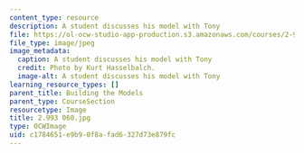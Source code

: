 ```yaml
---
content_type: resource
description: A student discusses his model with Tony
file: https://ol-ocw-studio-app-production.s3.amazonaws.com/courses/2-993-special-topics-in-mechanical-engineering-the-art-and-science-of-boat-design-january-iap-2007/c1784651e9b90f8afad6327d73e879fc_2993060.jpg
file_type: image/jpeg
image_metadata:
  caption: A student discusses his model with Tony
  credit: Photo by Kurt Hasselbalch.
  image-alt: A student discusses his model with Tony
learning_resource_types: []
parent_title: Building the Models
parent_type: CourseSection
resourcetype: Image
title: 2.993 060.jpg
type: OCWImage
uid: c1784651-e9b9-0f8a-fad6-327d73e879fc
---
```

